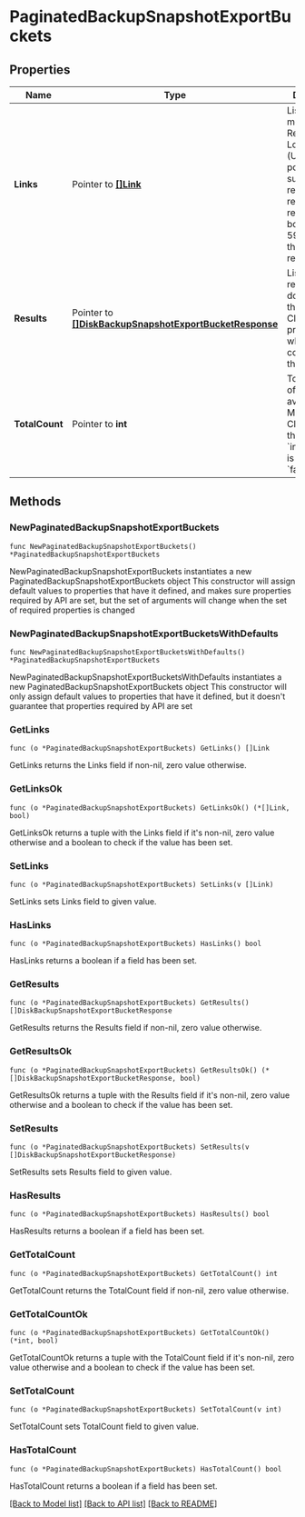 # PaginatedBackupSnapshotExportBuckets

## Properties

Name | Type | Description | Notes
------------ | ------------- | ------------- | -------------
**Links** | Pointer to [**[]Link**](Link.md) | List of one or more Uniform Resource Locators (URLs) that point to API sub-resources, related API resources, or both. RFC 5988 outlines these relationships. | [optional] [readonly] 
**Results** | Pointer to [**[]DiskBackupSnapshotExportBucketResponse**](DiskBackupSnapshotExportBucketResponse.md) | List of returned documents that MongoDB Cloud provides when completing this request. | [optional] [readonly] 
**TotalCount** | Pointer to **int** | Total number of documents available. MongoDB Cloud omits this value if &#x60;includeCount&#x60; is set to &#x60;false&#x60;. | [optional] [readonly] 

## Methods

### NewPaginatedBackupSnapshotExportBuckets

`func NewPaginatedBackupSnapshotExportBuckets() *PaginatedBackupSnapshotExportBuckets`

NewPaginatedBackupSnapshotExportBuckets instantiates a new PaginatedBackupSnapshotExportBuckets object
This constructor will assign default values to properties that have it defined,
and makes sure properties required by API are set, but the set of arguments
will change when the set of required properties is changed

### NewPaginatedBackupSnapshotExportBucketsWithDefaults

`func NewPaginatedBackupSnapshotExportBucketsWithDefaults() *PaginatedBackupSnapshotExportBuckets`

NewPaginatedBackupSnapshotExportBucketsWithDefaults instantiates a new PaginatedBackupSnapshotExportBuckets object
This constructor will only assign default values to properties that have it defined,
but it doesn't guarantee that properties required by API are set

### GetLinks

`func (o *PaginatedBackupSnapshotExportBuckets) GetLinks() []Link`

GetLinks returns the Links field if non-nil, zero value otherwise.

### GetLinksOk

`func (o *PaginatedBackupSnapshotExportBuckets) GetLinksOk() (*[]Link, bool)`

GetLinksOk returns a tuple with the Links field if it's non-nil, zero value otherwise
and a boolean to check if the value has been set.

### SetLinks

`func (o *PaginatedBackupSnapshotExportBuckets) SetLinks(v []Link)`

SetLinks sets Links field to given value.

### HasLinks

`func (o *PaginatedBackupSnapshotExportBuckets) HasLinks() bool`

HasLinks returns a boolean if a field has been set.
### GetResults

`func (o *PaginatedBackupSnapshotExportBuckets) GetResults() []DiskBackupSnapshotExportBucketResponse`

GetResults returns the Results field if non-nil, zero value otherwise.

### GetResultsOk

`func (o *PaginatedBackupSnapshotExportBuckets) GetResultsOk() (*[]DiskBackupSnapshotExportBucketResponse, bool)`

GetResultsOk returns a tuple with the Results field if it's non-nil, zero value otherwise
and a boolean to check if the value has been set.

### SetResults

`func (o *PaginatedBackupSnapshotExportBuckets) SetResults(v []DiskBackupSnapshotExportBucketResponse)`

SetResults sets Results field to given value.

### HasResults

`func (o *PaginatedBackupSnapshotExportBuckets) HasResults() bool`

HasResults returns a boolean if a field has been set.
### GetTotalCount

`func (o *PaginatedBackupSnapshotExportBuckets) GetTotalCount() int`

GetTotalCount returns the TotalCount field if non-nil, zero value otherwise.

### GetTotalCountOk

`func (o *PaginatedBackupSnapshotExportBuckets) GetTotalCountOk() (*int, bool)`

GetTotalCountOk returns a tuple with the TotalCount field if it's non-nil, zero value otherwise
and a boolean to check if the value has been set.

### SetTotalCount

`func (o *PaginatedBackupSnapshotExportBuckets) SetTotalCount(v int)`

SetTotalCount sets TotalCount field to given value.

### HasTotalCount

`func (o *PaginatedBackupSnapshotExportBuckets) HasTotalCount() bool`

HasTotalCount returns a boolean if a field has been set.

[[Back to Model list]](../README.md#documentation-for-models) [[Back to API list]](../README.md#documentation-for-api-endpoints) [[Back to README]](../README.md)



